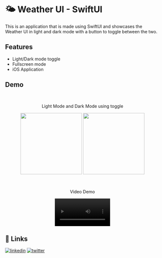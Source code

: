 
# 🌤️ Weather UI - SwiftUI

This is an application that is made using SwiftUI and showcases the Weather UI in light and dark mode with a button to toggle between the two. 

## Features

- Light/Dark mode toggle
- Fullscreen mode
- iOS Application


## Demo
<br>
<p align="middle">Light Mode and Dark Mode using toggle</p>
<p float="left" align="middle">
  <img src="https://user-images.githubusercontent.com/72563740/226434813-3021f399-c655-4246-b4ec-36121f22ffc2.png" width=200>
  <img src="https://user-images.githubusercontent.com/72563740/226434824-e3fe5730-878d-4b74-988c-60e341b6ec82.png" width=200>
</p>


<br>
<p align="middle">Video Demo</p>
<p float="left" align="middle">
  
</p>
  
<div align="center">
  <video src='https://user-images.githubusercontent.com/72563740/226437402-159e5187-dfdb-4206-b5da-f95f6828bf93.mp4' width=180/>
</div>
  

  





## 🔗 Links
[![linkedin](https://img.shields.io/badge/linkedin-0A66C2?style=for-the-badge&logo=linkedin&logoColor=white)](https://www.linkedin.com/in/sarthak-shrivastava-b44357201/)
[![twitter](https://img.shields.io/badge/twitter-1DA1F2?style=for-the-badge&logo=twitter&logoColor=white)]([(https://twitter.com/Sarthak_Shri)])


